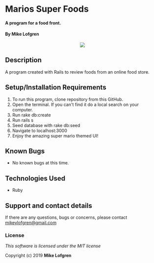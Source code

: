 # Marios Super Foods

#### A program for a food front.

#### By **Mike Lofgren**

<p align="center">
  <img src="msf.gif">
</p>

## Description

A program created with Rails to review foods from an online food store.

## Setup/Installation Requirements

1. To run this program, clone repository from this GitHub.
2. Open the terminal. If you can't find it do a local search on your computer.
3. Run rake db:create
4. Run rails s
5. Seed database with rake db:seed
6. Navigate to localhost:3000
7. Enjoy the amazing super mario themed UI!

## Known Bugs

- No known bugs at this time.

## Technologies Used

- Ruby

## Support and contact details

If there are any questions, bugs or concerns, please contact mikeylofgren@gmail.com

### License

_This software is licensed under the MIT license_

Copyright (c) 2019 **Mike Lofgren**
